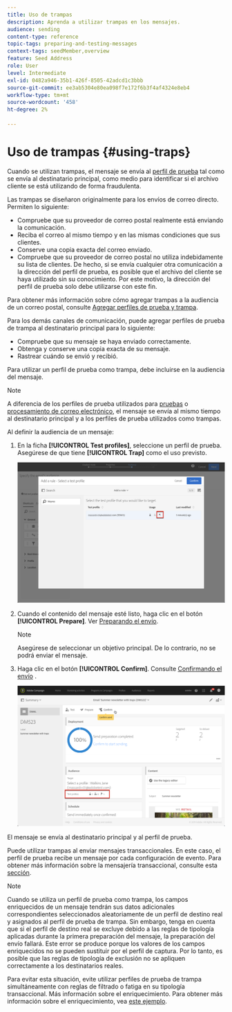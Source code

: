 ```yaml
---
title: Uso de trampas
description: Aprenda a utilizar trampas en los mensajes.
audience: sending
content-type: reference
topic-tags: preparing-and-testing-messages
context-tags: seedMember,overview
feature: Seed Address
role: User
level: Intermediate
exl-id: 0482a946-35b1-426f-8505-42adcd1c3bbb
source-git-commit: ee3ab5304e80ea098f7e172f6b3f4af4324e8eb4
workflow-type: tm+mt
source-wordcount: '458'
ht-degree: 2%

---
```


# Uso de trampas {#using-traps}

Cuando se utilizan trampas, el mensaje se envía al [perfil de prueba](../../audiences/using/managing-test-profiles.md) tal como se envía al destinatario principal, como medio para identificar si el archivo cliente se está utilizando de forma fraudulenta.

Las trampas se diseñaron originalmente para los envíos de correo directo. Permiten lo siguiente:

* Compruebe que su proveedor de correo postal realmente está enviando la comunicación.
* Reciba el correo al mismo tiempo y en las mismas condiciones que sus clientes.
* Conserve una copia exacta del correo enviado.
* Compruebe que su proveedor de correo postal no utiliza indebidamente su lista de clientes. De hecho, si se envía cualquier otra comunicación a la dirección del perfil de prueba, es posible que el archivo del cliente se haya utilizado sin su conocimiento. Por este motivo, la dirección del perfil de prueba solo debe utilizarse con este fin.

Para obtener más información sobre cómo agregar trampas a la audiencia de un correo postal, consulte [Agregar perfiles de prueba y trampa](../../channels/using/defining-the-direct-mail-audience.md#adding-test-and-trap-profiles).

Para los demás canales de comunicación, puede agregar perfiles de prueba de trampa al destinatario principal para lo siguiente:

* Compruebe que su mensaje se haya enviado correctamente.
* Obtenga y conserve una copia exacta de su mensaje.
* Rastrear cuándo se envió y recibió.

Para utilizar un perfil de prueba como trampa, debe incluirse en la audiencia del mensaje.

>[!NOTE]
>
>A diferencia de los perfiles de prueba utilizados para [pruebas](../../sending/using/sending-proofs.md) o [procesamiento de correo electrónico](../../sending/using/email-rendering.md), el mensaje se envía al mismo tiempo al destinatario principal y a los perfiles de prueba utilizados como trampas.

Al definir la audiencia de un mensaje:

1. En la ficha **[!UICONTROL Test profiles]**, seleccione un perfil de prueba. Asegúrese de que tiene **[!UICONTROL Trap]** como el uso previsto.

   ![](assets/trap_select.png)

1. Cuando el contenido del mensaje esté listo, haga clic en el botón **[!UICONTROL Prepare]**. Ver [Preparando el envío](../../sending/using/preparing-the-send.md).
   >[!NOTE]
   >
   >Asegúrese de seleccionar un objetivo principal. De lo contrario, no se podrá enviar el mensaje.

1. Haga clic en el botón **[!UICONTROL Confirm]**. Consulte [Confirmando el envío &#x200B;](../../sending/using/confirming-the-send.md) .

   ![](assets/trap_confirm.png)

El mensaje se envía al destinatario principal y al perfil de prueba.

Puede utilizar trampas al enviar mensajes transaccionales. En este caso, el perfil de prueba recibe un mensaje por cada configuración de evento. Para obtener más información sobre la mensajería transaccional, consulte esta [sección](../../channels/using/getting-started-with-transactional-msg.md).

>[!NOTE]
>
>Cuando se utiliza un perfil de prueba como trampa, los campos enriquecidos de un mensaje tendrán sus datos adicionales correspondientes seleccionados aleatoriamente de un perfil de destino real y asignados al perfil de prueba de trampa. Sin embargo, tenga en cuenta que si el perfil de destino real se excluye debido a las reglas de tipología aplicadas durante la primera preparación del mensaje, la preparación del envío fallará. Este error se produce porque los valores de los campos enriquecidos no se pueden sustituir por el perfil de captura. Por lo tanto, es posible que las reglas de tipología de exclusión no se apliquen correctamente a los destinatarios reales.
>
>Para evitar esta situación, evite utilizar perfiles de prueba de trampa simultáneamente con reglas de filtrado o fatiga en su tipología transaccional. Más información sobre el enriquecimiento. Para obtener más información sobre el enriquecimiento, vea [este ejemplo](../../automating/using/enriching-profile-data-file.md).
